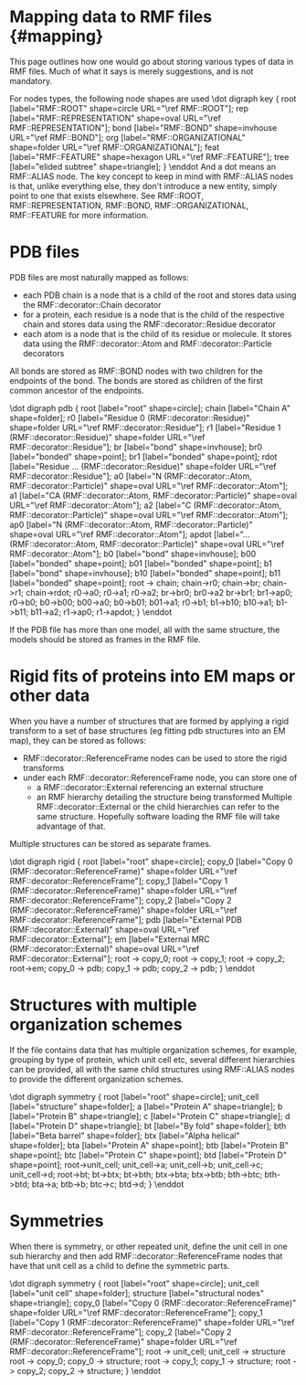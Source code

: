 Mapping data to RMF files {#mapping}
=========================

This page outlines how one would go about storing various types of data in RMF files. Much of what it says is merely suggestions, and is not mandatory.

For nodes types, the following node shapes are used
\dot
 digraph key {
   root [label="RMF::ROOT" shape=circle URL="\ref RMF::ROOT"];
   rep [label="RMF::REPRESENTATION" shape=oval URL="\ref RMF::REPRESENTATION"];
   bond [label="RMF::BOND" shape=invhouse URL="\ref RMF::BOND"];
   org [label="RMF::ORGANIZATIONAL" shape=folder URL="\ref RMF::ORGANIZATIONAL"];
   feat [label="RMF::FEATURE" shape=hexagon URL="\ref RMF::FEATURE"];
   tree [label="elided subtree" shape=triangle];
    }
\enddot
And a dot means an RMF::ALIAS node. The key concept to keep in mind with RMF::ALIAS nodes is that, unlike everything else, they don't introduce a new entity, simply point to one that exists elsewhere.
See RMF::ROOT, RMF::REPRESENTATION, RMF::BOND, RMF::ORGANIZATIONAL, RMF::FEATURE for more information.

# PDB files #

PDB files are most naturally mapped as follows:
- each PDB chain is a node that is a child of the root and stores data using the RMF::decorator::Chain decorator
- for a protein, each residue is a node that is the child of the respective chain and stores data using the RMF::decorator::Residue decorator
- each atom is a node that is the child of its residue or molecule. It stores data using the RMF::decorator::Atom and RMF::decorator::Particle decorators

All bonds are stored as RMF::BOND nodes with two children for the endpoints of the bond. The bonds are stored as children of the first common ancestor of the endpoints.

\dot
 digraph pdb {
      root [label="root" shape=circle];
      chain [label="Chain A" shape=folder];
      r0 [label="Residue 0 (RMF::decorator::Residue)" shape=folder URL="\ref RMF::decorator::Residue"];
      r1 [label="Residue 1 (RMF::decorator::Residue)" shape=folder URL="\ref RMF::decorator::Residue"];
      br [label="bond" shape=invhouse];
      br0 [label="bonded" shape=point];
      br1 [label="bonded" shape=point];
      rdot [label="Residue ... (RMF::decorator::Residue)" shape=folder URL="\ref RMF::decorator::Residue"];
      a0 [label="N (RMF::decorator::Atom, RMF::decorator::Particle)" shape=oval URL="\ref RMF::decorator::Atom"];
      a1 [label="CA (RMF::decorator::Atom, RMF::decorator::Particle)" shape=oval URL="\ref RMF::decorator::Atom"];
      a2 [label="C (RMF::decorator::Atom, RMF::decorator::Particle)" shape=oval URL="\ref RMF::decorator::Atom"];
      ap0 [label="N (RMF::decorator::Atom, RMF::decorator::Particle)" shape=oval URL="\ref RMF::decorator::Atom"];
      apdot [label="... (RMF::decorator::Atom, RMF::decorator::Particle)" shape=oval URL="\ref RMF::decorator::Atom"];
      b0 [label="bond" shape=invhouse];
      b00 [label="bonded" shape=point];
      b01 [label="bonded" shape=point];
      b1 [label="bond" shape=invhouse];
      b10 [label="bonded" shape=point];
      b11 [label="bonded" shape=point];
      root -> chain;
      chain->r0;
      chain->br;
      chain->r1;
      chain->rdot;
      r0->a0;
      r0->a1;
      r0->a2;
      br->br0;
      br0->a2
      br->br1;
      br1->ap0;
      r0->b0;
      b0->b00;
      b00->a0;
      b0->b01;
      b01->a1;
      r0->b1;
      b1->b10;
      b10->a1;
      b1->b11;
      b11->a2;
      r1->ap0;
      r1->apdot;
    }
\enddot

If the PDB file has more than one model, all with the same structure, the models should be stored as frames in the RMF file.

# Rigid fits of proteins into EM maps or other data #

When you have a number of structures that are formed by applying a rigid transform to a set of base structures (eg fitting pdb structures into an EM map), they can be stored as follows:
- RMF::decorator::ReferenceFrame nodes can be used to store the rigid transforms
- under each RMF::decorator::ReferenceFrame node, you can store one of
     - a RMF::decorator::External referencing an external structure
     - an RMF hierarchy detailing the structure being transformed
Multiple RMF::decorator::External or the child hierarchies can refer to the same structure. Hopefully software loading the RMF file will take advantage of that.

Multiple structures can be stored as separate frames.

\dot
 digraph rigid {
      root [label="root" shape=circle];
      copy_0 [label="Copy 0 (RMF::decorator::ReferenceFrame)" shape=folder URL="\ref RMF::decorator::ReferenceFrame"];
      copy_1 [label="Copy 1 (RMF::decorator::ReferenceFrame)" shape=folder URL="\ref RMF::decorator::ReferenceFrame"];
      copy_2 [label="Copy 2 (RMF::decorator::ReferenceFrame)" shape=folder URL="\ref RMF::decorator::ReferenceFrame"];
      pdb [label="External PDB (RMF::decorator::External)" shape=oval URL="\ref RMF::decorator::External"];
      em [label="External MRC (RMF::decorator::External)" shape=oval URL="\ref RMF::decorator::External"];
      root -> copy_0;
      root -> copy_1;
      root -> copy_2;
      root->em;
      copy_0 -> pdb;
      copy_1 -> pdb;
      copy_2 -> pdb;
    }
\enddot

# Structures with multiple organization schemes #

If the file contains data that has multiple organization schemes, for example, grouping by type of protein, which unit cell etc, several different hierarchies can be provided, all with the same child structures using RMF::ALIAS nodes to provide the different organization schemes.

\dot
 digraph symmetry {
      root [label="root" shape=circle];
      unit_cell [label="structure" shape=folder];
      a [label="Protein A" shape=triangle];
      b [label="Protein B" shape=triangle];
      c [label="Protein C" shape=triangle];
      d [label="Protein D" shape=triangle];
      bt [label="By fold" shape=folder];
      bth [label="Beta barrel" shape=folder];
      btx [label="Alpha helical" shape=folder];
      bta [label="Protein A" shape=point];
      btb [label="Protein B" shape=point];
      btc [label="Protein C" shape=point];
      btd [label="Protein D" shape=point];
      root->unit_cell;
      unit_cell->a;
      unit_cell->b;
      unit_cell->c;
      unit_cell->d;
      root->bt;
      bt->btx;
      bt->bth;
      btx->bta;
      btx->btb;
      bth->btc;
      bth->btd;
      bta->a;
      btb->b;
      btc->c;
      btd->d;
    }
\enddot

# Symmetries #

When there is symmetry, or other repeated unit, define the unit cell in one sub hierarchy and then add RMF::decorator::ReferenceFrame nodes that have that unit cell as a child to define the symmetric parts.

\dot
 digraph symmetry {
      root [label="root" shape=circle];
      unit_cell [label="unit cell" shape=folder];
      structure [label="structural nodes" shape=triangle];
      copy_0 [label="Copy 0 (RMF::decorator::ReferenceFrame)" shape=folder URL="\ref RMF::decorator::ReferenceFrame"];
      copy_1 [label="Copy 1 (RMF::decorator::ReferenceFrame)" shape=folder URL="\ref RMF::decorator::ReferenceFrame"];
      copy_2 [label="Copy 2 (RMF::decorator::ReferenceFrame)" shape=folder URL="\ref RMF::decorator::ReferenceFrame"];
      root -> unit_cell;
      unit_cell -> structure
      root -> copy_0;
      copy_0 -> structure;
      root -> copy_1;
      copy_1 -> structure;
      root -> copy_2;
      copy_2 -> structure;
    }
\enddot
